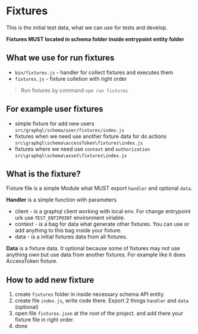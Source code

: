 # Fixtures

This is the initial test data, what we can use for tests and develop.

**Fixtures MUST located in schema folder inside entrypoint entity folder**

## What we use for run fixtures
- `bin/fixtures.js` - handler for collect fixtures and executes them
- `fixtures.js` - fixture colletion with right order

> Run fixtures by command `npm run fixtures`

## For example user fixtures

- simple fixture for add new users `src/graphql/schema/user/fixtures/index.js`
- fixtures when we need use another fixture data for do actions `src\graphql\schema\accessToken\fixtures\index.js`
- fixtures where we need use `context` and `authorization` `src\graphql\schema\asset\fixtures\index.js`

## What is the fixture?

Fixture file is a simple Module what MUST export `handler` and optional `data`.

**Handler** is a simple function with parameters 
- client - is a graphql client working with local env. For change entrypoint urk use `TEST_ENTIPOINT` environment viriable.
- context - is a bag for data what generate other fixtures. You can use or add anything to this bag inside your fixture.
- data - is a initial fixtures data from all fixtures.

**Data** is a fixture data. It optional because some of fixtures may not use anything own but use data from another fixtures. For example like it does AccessToken fixture.

## How to add new fixture
1. create `fixtures` folder in inside necessary schema API entity
2. create file `index.js`, write code there. Export 2 things `handler` and `data` (optional)
3. open file `fixtures.json` at the root of the project. and add there your fixture file in right order.
4. done
